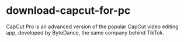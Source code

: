 # download-capcut-for-pc
CapCut Pro is an advanced version of the popular CapCut video editing app, developed by ByteDance, the same company behind TikTok.
